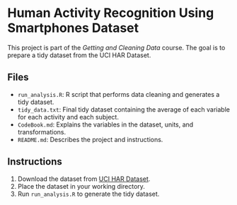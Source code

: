 
# Human Activity Recognition Using Smartphones Dataset

This project is part of the *Getting and Cleaning Data* course. The goal is to prepare a tidy dataset from the UCI HAR Dataset.

## Files
- `run_analysis.R`: R script that performs data cleaning and generates a tidy dataset.
- `tidy_data.txt`: Final tidy dataset containing the average of each variable for each activity and each subject.
- `CodeBook.md`: Explains the variables in the dataset, units, and transformations.
- `README.md`: Describes the project and instructions.

## Instructions
1. Download the dataset from [UCI HAR Dataset](https://archive.ics.uci.edu/ml/datasets/Human+Activity+Recognition+Using+Smartphones).
2. Place the dataset in your working directory.
3. Run `run_analysis.R` to generate the tidy dataset.
